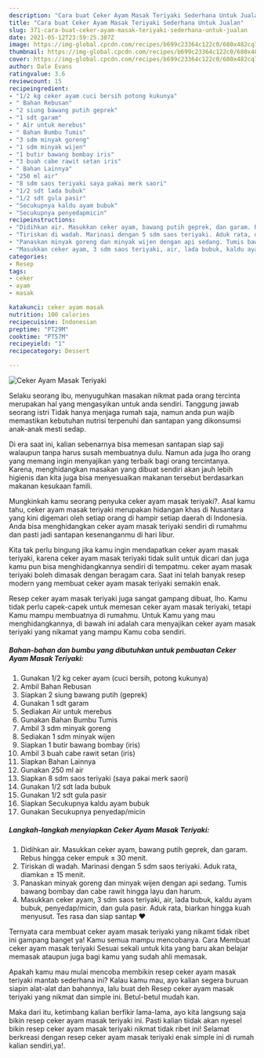 ```yaml
---
description: "Cara buat Ceker Ayam Masak Teriyaki Sederhana Untuk Jualan"
title: "Cara buat Ceker Ayam Masak Teriyaki Sederhana Untuk Jualan"
slug: 371-cara-buat-ceker-ayam-masak-teriyaki-sederhana-untuk-jualan
date: 2021-05-12T23:59:25.387Z
image: https://img-global.cpcdn.com/recipes/b699c23364c122c0/680x482cq70/ceker-ayam-masak-teriyaki-foto-resep-utama.jpg
thumbnail: https://img-global.cpcdn.com/recipes/b699c23364c122c0/680x482cq70/ceker-ayam-masak-teriyaki-foto-resep-utama.jpg
cover: https://img-global.cpcdn.com/recipes/b699c23364c122c0/680x482cq70/ceker-ayam-masak-teriyaki-foto-resep-utama.jpg
author: Dale Evans
ratingvalue: 3.6
reviewcount: 15
recipeingredient:
- "1/2 kg ceker ayam cuci bersih potong kukunya"
- " Bahan Rebusan"
- "2 siung bawang putih geprek"
- "1 sdt garam"
- " Air untuk merebus"
- " Bahan Bumbu Tumis"
- "3 sdm minyak goreng"
- "1 sdm minyak wijen"
- "1 butir bawang bombay iris"
- "3 buah cabe rawit setan iris"
- " Bahan Lainnya"
- "250 ml air"
- "8 sdm saos teriyaki saya pakai merk saori"
- "1/2 sdt lada bubuk"
- "1/2 sdt gula pasir"
- "Secukupnya kaldu ayam bubuk"
- "Secukupnya penyedapmicin"
recipeinstructions:
- "Didihkan air. Masukkan ceker ayam, bawang putih geprek, dan garam. Rebus hingga ceker empuk ± 30 menit."
- "Tiriskan di wadah. Marinasi dengan 5 sdm saos teriyaki. Aduk rata, diamkan ± 15 menit."
- "Panaskan minyak goreng dan minyak wijen dengan api sedang. Tumis bawang bombay dan cabe rawit hingga layu dan harum."
- "Masukkan ceker ayam, 3 sdm saos teriyaki, air, lada bubuk, kaldu ayam bubuk, penyedap/micin, dan gula pasir. Aduk rata, biarkan hingga kuah menyusut. Tes rasa dan siap santap ❤"
categories:
- Resep
tags:
- ceker
- ayam
- masak

katakunci: ceker ayam masak 
nutrition: 100 calories
recipecuisine: Indonesian
preptime: "PT29M"
cooktime: "PT57M"
recipeyield: "1"
recipecategory: Dessert

---
```



![Ceker Ayam Masak Teriyaki](https://img-global.cpcdn.com/recipes/b699c23364c122c0/680x482cq70/ceker-ayam-masak-teriyaki-foto-resep-utama.jpg)

Selaku seorang ibu, menyuguhkan masakan nikmat pada orang tercinta merupakan hal yang mengasyikan untuk anda sendiri. Tanggung jawab seorang istri Tidak hanya menjaga rumah saja, namun anda pun wajib memastikan kebutuhan nutrisi terpenuhi dan santapan yang dikonsumsi anak-anak mesti sedap.

Di era  saat ini, kalian sebenarnya bisa memesan santapan siap saji walaupun tanpa harus susah membuatnya dulu. Namun ada juga lho orang yang memang ingin menyajikan yang terbaik bagi orang tercintanya. Karena, menghidangkan masakan yang dibuat sendiri akan jauh lebih higienis dan kita juga bisa menyesuaikan makanan tersebut berdasarkan makanan kesukaan famili. 



Mungkinkah kamu seorang penyuka ceker ayam masak teriyaki?. Asal kamu tahu, ceker ayam masak teriyaki merupakan hidangan khas di Nusantara yang kini digemari oleh setiap orang di hampir setiap daerah di Indonesia. Anda bisa menghidangkan ceker ayam masak teriyaki sendiri di rumahmu dan pasti jadi santapan kesenanganmu di hari libur.

Kita tak perlu bingung jika kamu ingin mendapatkan ceker ayam masak teriyaki, karena ceker ayam masak teriyaki tidak sulit untuk dicari dan juga kamu pun bisa menghidangkannya sendiri di tempatmu. ceker ayam masak teriyaki boleh dimasak dengan beragam cara. Saat ini telah banyak resep modern yang membuat ceker ayam masak teriyaki semakin enak.

Resep ceker ayam masak teriyaki juga sangat gampang dibuat, lho. Kamu tidak perlu capek-capek untuk memesan ceker ayam masak teriyaki, tetapi Kamu mampu membuatnya di rumahmu. Untuk Kamu yang mau menghidangkannya, di bawah ini adalah cara menyajikan ceker ayam masak teriyaki yang nikamat yang mampu Kamu coba sendiri.

<!--inarticleads1-->

##### Bahan-bahan dan bumbu yang dibutuhkan untuk pembuatan Ceker Ayam Masak Teriyaki:

1. Gunakan 1/2 kg ceker ayam (cuci bersih, potong kukunya)
1. Ambil  Bahan Rebusan
1. Siapkan 2 siung bawang putih (geprek)
1. Gunakan 1 sdt garam
1. Sediakan  Air untuk merebus
1. Gunakan  Bahan Bumbu Tumis
1. Ambil 3 sdm minyak goreng
1. Sediakan 1 sdm minyak wijen
1. Siapkan 1 butir bawang bombay (iris)
1. Ambil 3 buah cabe rawit setan (iris)
1. Siapkan  Bahan Lainnya
1. Gunakan 250 ml air
1. Siapkan 8 sdm saos teriyaki (saya pakai merk saori)
1. Gunakan 1/2 sdt lada bubuk
1. Gunakan 1/2 sdt gula pasir
1. Siapkan Secukupnya kaldu ayam bubuk
1. Gunakan Secukupnya penyedap/micin




<!--inarticleads2-->

##### Langkah-langkah menyiapkan Ceker Ayam Masak Teriyaki:

1. Didihkan air. Masukkan ceker ayam, bawang putih geprek, dan garam. Rebus hingga ceker empuk ± 30 menit.
1. Tiriskan di wadah. Marinasi dengan 5 sdm saos teriyaki. Aduk rata, diamkan ± 15 menit.
1. Panaskan minyak goreng dan minyak wijen dengan api sedang. Tumis bawang bombay dan cabe rawit hingga layu dan harum.
1. Masukkan ceker ayam, 3 sdm saos teriyaki, air, lada bubuk, kaldu ayam bubuk, penyedap/micin, dan gula pasir. Aduk rata, biarkan hingga kuah menyusut. Tes rasa dan siap santap ❤




Ternyata cara membuat ceker ayam masak teriyaki yang nikamt tidak ribet ini gampang banget ya! Kamu semua mampu mencobanya. Cara Membuat ceker ayam masak teriyaki Sesuai sekali untuk kita yang baru akan belajar memasak ataupun juga bagi kamu yang sudah ahli memasak.

Apakah kamu mau mulai mencoba membikin resep ceker ayam masak teriyaki mantab sederhana ini? Kalau kamu mau, ayo kalian segera buruan siapin alat-alat dan bahannya, lalu buat deh Resep ceker ayam masak teriyaki yang nikmat dan simple ini. Betul-betul mudah kan. 

Maka dari itu, ketimbang kalian berfikir lama-lama, ayo kita langsung saja bikin resep ceker ayam masak teriyaki ini. Pasti kalian tiidak akan nyesel bikin resep ceker ayam masak teriyaki nikmat tidak ribet ini! Selamat berkreasi dengan resep ceker ayam masak teriyaki enak simple ini di rumah kalian sendiri,ya!.

